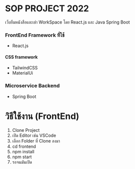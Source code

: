 # SOP PROJECT 2022
เว็บยืมหนังสือและเช่า WorkSpace โดย React.js และ Java Spring Boot

### FrontEnd Framework ที่ใช้
- React.js
#### CSS framework
- TailwindCSS
- MaterialUi
### Microservice Backend
- Spring Boot

# วิธีใช้งาน (FrontEnd)
1. Clone Project
2. เปิด Editor เช่น VSCode
3. เลือก Folder ที่ Clone ลงมา
4. cd frontend
5. npm install
6. npm start
7. รอจนมันเปิด
